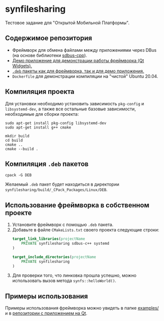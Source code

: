 # synfilesharing

Тестовое задание для "Открытой Мобильной Платформы".

## Содержимое репозитория

- Фреймворк для обмена файлами между приложениями через DBus (на основе
  библиотеки [sdbus-cpp](https://github.com/Kistler-Group/sdbus-cpp)).
- [Демо приложение для демонстрации работы фреймворка (Qt Widgets).](https://github.com/synalice/synfilesharingDemo)
- [`.deb` пакеты как для фреймворка, так и для демо приложения.](https://github.com/synalice/synfilesharing/releases/tag/latest)
- `Dockerfile` для демонстрации компиляции на "чистой" Ubuntu 20.04.

## Компиляция проекта

Для установки необходимо установить зависимость `pkg-config` и `libsystemd-dev`, а также все остальные базовые
зависимости, необходимые для сборки проекта:

```shell
sudo apt-get install pkg-config libsystemd-dev
sudo apt-get install g++ cmake
```

```shell
mkdir build
cd build
cmake ..
cmake --build .
```

## Компиляция `.deb` пакетов

```shell
cpack -G DEB
```

Желаемый `.deb` пакет будет находиться в директории `synfilesharing/build/_CPack_Packages/Linux/DEB`.

## Использование фреймворка в собственном проекте

1. Установите фреймворк с помощью `.deb` пакета.
2. Добавьте в файле `CMakeLists.txt` своего проекта следующие строки:
    ```cmake
    target_link_libraries(projectName
        PRIVATE synfilesharing sdbus-c++ systemd
    )
    
    target_include_directories(projectName
        PRIVATE synfilesharing
    )
    ```
3. Для проверки того, что линковка прошла успешно, можно использовать вызов метода `synfs::helloWorld()`.

## Примеры использования

Примеры использования фреймворка можно увидеть в папке [examples/](examples) и
в [репозитории с приложением на Qt](https://github.com/synalice/synfilesharingDemo).

